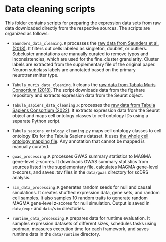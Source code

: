 # Data cleaning scripts

This folder contains scripts for preparing the expression data sets from raw data downloaded directly from the respective sources. The scripts are organized as follows:

- `Saunders_data_cleaning.R` processes the [raw data from Saunders et al. (2018)](ttp://dropviz.org/). It filters out cells labeled as singleton, doublet, or outliers. Subcluster annotations are manually curated to remove typos and inconsistencies, which are used for the fine_cluster granularity. Cluster labels are extracted from the supplementary file of the original paper. Neuron subclass labels are annotated based on the primary neurotransmitter type.

- `Tabula_muris_data_cleaning.R` cleans the [raw data from Tabula Muris Consortium (2018)](https://figshare.com/projects/Tabula_Muris_Transcriptomic_characterization_of_20_organs_and_tissues_from_Mus_musculus_at_single_cell_resolution/27733.). The script downloads data from the figshare repository and extracts expression data from the Seurat object.

- `Tabula_sapiens_data_cleaning.R` processes the [raw data from Tabula Sapiens Consortium (2022)]( https://figshare.com/projects/Tabula_Sapiens/100973). It extracts expression data from the Seurat object and maps cell ontology classes to cell ontology IDs using a separate Python script.

- `Tabula_sapiens_ontology_cleaning.py` maps cell ontology classes to cell ontology IDs for the Tabula Sapiens dataset. It uses [the whole cell ontology mapping file](https://obofoundry.org/ontology/cl.html). Any annotation that cannot be mapped is manually curated.

- `gwas_processing.R` processes GWAS summary statistics to MAGMA gene-level z-scores. It downloads GWAS summary statistics from sources listed in the supplementary file, calculates MAGMA gene-level z-scores, and saves .tsv files in the `data/gwas` directory for scDRS analysis.

- `sim_data_processing.R` generates random seeds for null and causal simulations. It creates shuffled expression data, gene sets, and random cell samples. It also samples 10 random traits to generate random MAGMA gene-level z-scores for null simulation. Output is saved in `data/expr` and `data/sim` directories.

- `runtime_data_processing.R` prepares data for runtime evaluation. It samples expression datasets of different sizes, schedules tasks using podman, measures execution time for each framework, and saves runtime data in the `data/runtime` directory.
